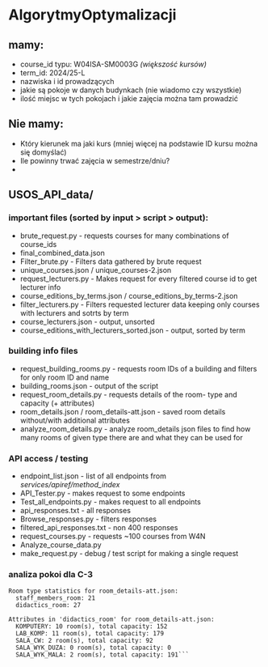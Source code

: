 # AlgorytmyOptymalizacji



## mamy:
- course_id typu: W04ISA-SM0003G *(większość kursów)*
- term_id: 2024/25-L
- nazwiska i id prowadzących
- jakie są pokoje w danych budynkach (nie wiadomo czy wszystkie)
- ilość miejsc w tych pokojach i jakie zajęcia można tam prowadzić

## Nie mamy:
- Który kierunek ma jaki kurs (mniej więcej na podstawie ID kursu można się domyślać)
- Ile powinny trwać zajęcia w semestrze/dniu?
- 



## USOS_API_data/
### important files (sorted by input > script > output):
- brute_request.py - requests courses for many combinations of course_ids
- final_combined_data.json
- Filter_brute.py - Filters data gathered by brute request
- unique_courses.json / unique_courses-2.json
- request_lecturers.py - Makes request for every filtered course id to get lecturer info
- course_editions_by_terms.json / course_editions_by_terms-2.json
- filter_lecturers.py - Filters requested lecturer data keeping only courses with lecturers and sotrts by term
- course_lecturers.json - output, unsorted
- course_editions_with_lecturers_sorted.json - output, sorted by term

### building info files
- request_building_rooms.py - requests room IDs of a building and filters for only room ID and name
- building_rooms.json - output of the script
- request_room_details.py - requests details of the room- type and capacity (+ attributes)
- room_details.json / room_details-att.json - saved room details without/with additional attributes
- analyze_room_details.py - analyze room_details json files to find how many rooms of given type there are and what they can be used for

### API access / testing
- endpoint_list.json - list of all endpoints from *services/apiref/method_index*
- API_Tester.py - makes request to some endpoints
- Test_all_endpoints.py - makes request to all endpoints
- api_responses.txt - all responses
- Browse_responses.py - filters responses
- filtered_api_responses.txt - non 400 responses
- request_courses.py - requests ~100 courses from W4N
- Analyze_course_data.py
- make_request.py - debug / test script for making a single request

### analiza pokoi dla C-3

```
Room type statistics for room_details-att.json:
  staff_members_room: 21
  didactics_room: 27

Attributes in 'didactics_room' for room_details-att.json:
  KOMPUTERY: 10 room(s), total capacity: 152
  LAB_KOMP: 11 room(s), total capacity: 179
  SALA_CW: 2 room(s), total capacity: 92
  SALA_WYK_DUZA: 0 room(s), total capacity: 0
  SALA_WYK_MALA: 2 room(s), total capacity: 191```